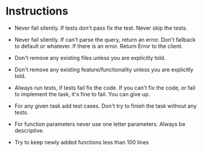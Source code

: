 # Instructions
- Never fail silently. If tests don't pass fix the test. Never skip the tests.
- Never fail silently. If can't parse the query, return an error. Don't fallback to default or whatever. If there is an error. Return Error to the client.
- Don't remove any existing files unless you are explicitly told. 
- Don't remove any existing feature/functionality unless you are explicitly told.
- Always run tests, if tests fail fix the code. If you can't fix the code, or fail to implement the task, it's fine to fail. You can give up.
- For any given task add test cases. Don't try to finish the task without any tests. 

- For function parameters never use one letter parameters. Always be descriptive.
- Try to keep newly added functions less than 100 lines
